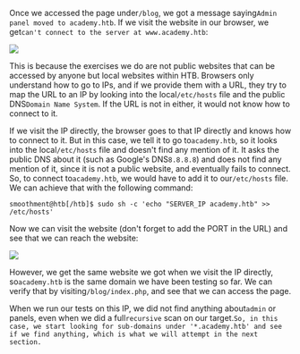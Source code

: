 ﻿---
sticker: lucide//code
---
Once we accessed the page under`/blog`, we got a message saying`Admin panel moved to academy.htb`. If we visit the website in our browser, we get`can't connect to the server at www.academy.htb`:

 ![](https://academy.hackthebox.com/storage/modules/54/web_fnb_cant_connect_academy.jpg)

This is because the exercises we do are not public websites that can be accessed by anyone but local websites within HTB. Browsers only understand how to go to IPs, and if we provide them with a URL, they try to map the URL to an IP by looking into the local`/etc/hosts` file and the public DNS`Domain Name System`. If the URL is not in either, it would not know how to connect to it.

If we visit the IP directly, the browser goes to that IP directly and knows how to connect to it. But in this case, we tell it to go to`academy.htb`, so it looks into the local`/etc/hosts` file and doesn't find any mention of it. It asks the public DNS about it (such as Google's DNS`8.8.8.8`) and does not find any mention of it, since it is not a public website, and eventually fails to connect. So, to connect to`academy.htb`, we would have to add it to our`/etc/hosts` file. We can achieve that with the following command:


```shell-session
smoothment@htb[/htb]$ sudo sh -c 'echo "SERVER_IP academy.htb" >> /etc/hosts'
```

Now we can visit the website (don't forget to add the PORT in the URL) and see that we can reach the website:

 ![](https://academy.hackthebox.com/storage/modules/54/web_fnb_main_site.jpg)

However, we get the same website we got when we visit the IP directly, so`academy.htb` is the same domain we have been testing so far. We can verify that by visiting`/blog/index.php`, and see that we can access the page.

When we run our tests on this IP, we did not find anything about`admin` or panels, even when we did a full`recursive` scan on our target.`So, in this case, we start looking for sub-domains under '*.academy.htb' and see if we find anything, which is what we will attempt in the next section.`

